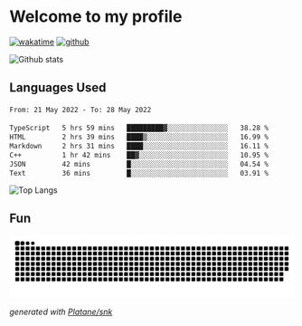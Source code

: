 # Welcome to my profile

[![wakatime](https://wakatime.com/badge/user/82c377cd-a54c-404c-b7df-177b313ca539.svg)](https://wakatime.com/@82c377cd-a54c-404c-b7df-177b313ca539)
[![github](https://img.shields.io/github/followers/xinthose?logo=github&style=plastic)](https://github.com/alanhamlett?tab=followers)

![Github stats](https://github-readme-stats.vercel.app/api?username=xinthose&show_icons=true&theme=radical&count_private=true)

## Languages Used

<!--START_SECTION:waka-->

```text
From: 21 May 2022 - To: 28 May 2022

TypeScript   5 hrs 59 mins   █████████▓░░░░░░░░░░░░░░░   38.28 %
HTML         2 hrs 39 mins   ████▒░░░░░░░░░░░░░░░░░░░░   16.99 %
Markdown     2 hrs 31 mins   ████░░░░░░░░░░░░░░░░░░░░░   16.11 %
C++          1 hr 42 mins    ██▓░░░░░░░░░░░░░░░░░░░░░░   10.95 %
JSON         42 mins         █░░░░░░░░░░░░░░░░░░░░░░░░   04.54 %
Text         36 mins         █░░░░░░░░░░░░░░░░░░░░░░░░   03.91 %
```

<!--END_SECTION:waka-->

![Top Langs](https://github-readme-stats.vercel.app/api/top-langs/?username=xinthose)

## Fun
![github contribution grid snake animation](https://raw.githubusercontent.com/xinthose/xinthose/output/github-contribution-grid-snake.svg)

_generated with [Platane/snk](https://github.com/Platane/snk)_
